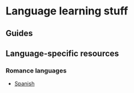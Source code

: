 # Language learning stuff

## Guides

## Language-specific resources

### Romance languages
* [Spanish](SPANISH.md)
